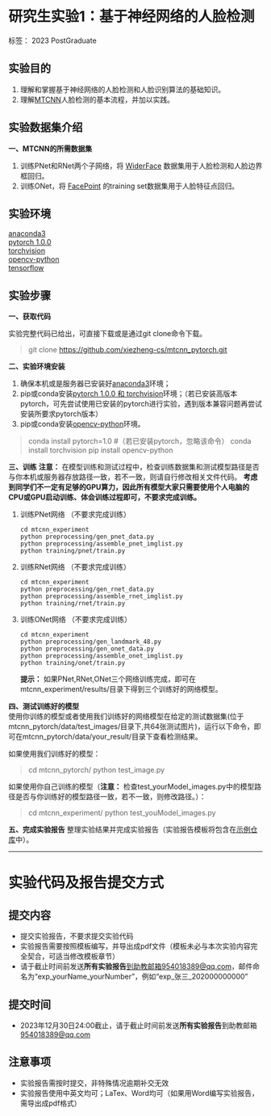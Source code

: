 # 研究生实验1：基于神经网络的人脸检测

标签： 2023 PostGraduate



## 实验目的
1. 理解和掌握基于神经网络的人脸检测和人脸识别算法的基础知识。
2. 理解[MTCNN](https://kpzhang93.github.io/MTCNN_face_detection_alignment/paper/spl.pdf)人脸检测的基本流程，并加以实践。

## 实验数据集介绍  
**一、MTCNN的所需数据集**
1. 训练PNet和RNet两个子网络，将 [WiderFace](http://mmlab.ie.cuhk.edu.hk/projects/WIDERFace/) 数据集用于人脸检测和人脸边界框回归。
2. 训练ONet，将 [FacePoint](http://mmlab.ie.cuhk.edu.hk/archive/CNN_FacePoint.htm) 的training set数据集用于人脸特征点回归。

## 实验环境
[anaconda3](https://www.anaconda.com/download/)  
[pytorch 1.0.0](https://pytorch.org/)  
[torchvision](https://pytorch.org/)  
[opencv-python](https://pypi.org/project/opencv-python/)  
[tensorflow](https://tensorflow.google.cn/install/pip)

## 实验步骤
**一、获取代码**

实验完整代码已给出，可直接下载或是通过git clone命令下载。
> git clone https://github.com/xiezheng-cs/mtcnn_pytorch.git

**二、实验环境安装**
1. 确保本机或是服务器已安装好[anaconda3](https://www.anaconda.com/download/)环境；
2. pip或conda安装[pytorch 1.0.0 和 torchvision](https://pytorch.org/)环境；（若已安装高版本pytorch，可先尝试使用已安装的pytorch进行实验，遇到版本兼容问题再尝试安装所要求pytorch版本）
3. pip或conda安装[opencv-python](https://pypi.org/project/opencv-python/)环境。
> conda install pytorch=1.0  #（若已安装pytorch，忽略该命令）
> conda install torchvision
> pip install opencv-python

**三、训练**
**注意：** 在模型训练和测试过程中，检查训练数据集和测试模型路径是否与你本机或服务器存放路径一致，若不一致，则请自行修改相关文件代码。
**考虑到同学们不一定有足够的GPU算力，因此所有模型大家只需要使用个人电脑的CPU或GPU启动训练、体会训练过程即可，不要求完成训练。**

1. 训练PNet网络 （不要求完成训练）
    ```
    cd mtcnn_experiment
    python preprocessing/gen_pnet_data.py
    python preprocessing/assemble_pnet_imglist.py
    python training/pnet/train.py
    ```

2. 训练RNet网络 （不要求完成训练）

    ```
    cd mtcnn_experiment
    python preprocessing/gen_rnet_data.py
    python preprocessing/assemble_rnet_imglist.py
    python training/rnet/train.py
    ```

3. 训练ONet网络 （不要求完成训练）
    ```
    cd mtcnn_experiment
    python preprocessing/gen_landmark_48.py
    python preprocessing/gen_onet_data.py
    python preprocessing/assemble_onet_imglist.py
    python training/onet/train.py
    ```
    **提示：** 如果PNet,RNet,ONet三个网络训练完成，即可在mtcnn_experiment/results/目录下得到三个训练好的网络模型。

**四、测试训练好的模型**  
使用你训练的模型或者使用我们训练好的网络模型在给定的测试数据集(位于mtcnn_pytorch/data/test_images/目录下,共64张测试图片)，运行以下命令，即可在mtcnn_pytorch/data/your_result/目录下查看检测结果。

如果使用我们训练好的模型：
> cd mtcnn_pytorch/
> python test_image.py

如果使用你自己训练的模型（**注意：** 检查test_yourModel_images.py中的模型路径是否与你训练好的模型路径一致，若不一致，则修改路径。）：
> cd mtcnn_experiment/
> python test_youModel_images.py

**五、完成实验报告**
整理实验结果并完成实验报告（实验报告模板将包含在[示例仓库](https://github.com/wujiaju/ML-01)中）。


---


# 实验代码及报告提交方式


## 提交内容

- 提交实验报告，不要求提交实验代码
- 实验报告需要按照模板编写，并导出成pdf文件（模板未必与本次实验内容完全契合，可适当修改模板章节）
- 请于截止时间前发送**所有实验报告**到助教邮箱954018389@qq.com，邮件命名为“exp\_yourName\_yourNumber”，例如“exp_张三_202000000000”


## 提交时间

- 2023年12月30日24:00截止，请于截止时间前发送**所有实验报告**到助教邮箱 954018389@qq.com


## 注意事项

- 实验报告需按时提交，非特殊情况逾期补交无效
- 实验报告使用中英文均可；LaTex、Word均可（如果用Word编写实验报告，需导出成pdf格式）

